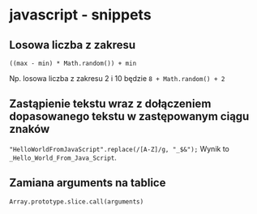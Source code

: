 # javascript - snippets

## Losowa liczba z zakresu

`((max - min) * Math.random()) + min`

Np. losowa liczba z zakresu 2 i 10 będzie `8 + Math.random() + 2`


## Zastąpienie tekstu wraz z dołączeniem dopasowanego tekstu w zastępowanym ciągu znaków

`"HelloWorldFromJavaScript".replace(/[A-Z]/g, "_$&");`
Wynik to `_Hello_World_From_Java_Script`.

## Zamiana arguments na tablice

`Array.prototype.slice.call(arguments)`
